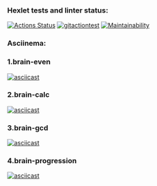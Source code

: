### Hexlet tests and linter status:
[![Actions Status](https://github.com/georgegla/frontend-project-lvl1/workflows/hexlet-check/badge.svg)](https://github.com/georgegla/frontend-project-lvl1/actions)
[![gitactiontest](https://github.com/georgegla/frontend-project-lvl1/actions/workflows/gitactiontest.yml/badge.svg)](https://github.com/georgegla/frontend-project-lvl1/actions/workflows/gitactiontest.yml)
[![Maintainability](https://api.codeclimate.com/v1/badges/5d9a2bac2d239c3b62d9/maintainability)](https://codeclimate.com/github/georgegla/frontend-project-lvl1/maintainability)
### Asciinema:
### 1.brain-even
[![asciicast](https://asciinema.org/a/x1HxAcJNnB7RilAfmdc532ztB.svg)](https://asciinema.org/a/x1HxAcJNnB7RilAfmdc532ztB)
### 2.brain-calc
[![asciicast](https://asciinema.org/a/ejqFvgGdGOx37DWV0R4hryGrU.svg)](https://asciinema.org/a/ejqFvgGdGOx37DWV0R4hryGrU)
### 3.brain-gcd
[![asciicast](https://asciinema.org/a/88vX8Lru6ik9hXehxERlD0n6t.svg)](https://asciinema.org/a/88vX8Lru6ik9hXehxERlD0n6t)
### 4.brain-progression
[![asciicast](https://asciinema.org/a/cUbnbv9ml4zDSh5GM1WDZ9LDk.svg)](https://asciinema.org/a/cUbnbv9ml4zDSh5GM1WDZ9LDk)